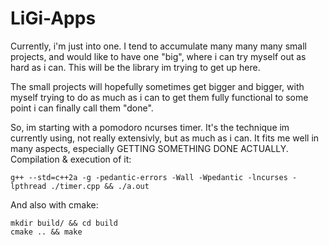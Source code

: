 # LiGi-Apps

Currently, i'm just into one. I tend to accumulate many many many small projects, and would like to have one "big", where i can try myself out as hard as i can. This will be the library im trying to get up here.

The small projects will hopefully sometimes get bigger and bigger, with myself trying to do as much as i can to get them fully functional to some point i can finally call them "done".

So, im starting with a pomodoro ncurses timer. It's the technique im currently using, not really extensivly, but as much as i can. It fits me well in many aspects, especially GETTING SOMETHING DONE ACTUALLY.
Compilation & execution of it:
```
g++ --std=c++2a -g -pedantic-errors -Wall -Wpedantic -lncurses -lpthread ./timer.cpp && ./a.out
```


And also with cmake:
```
mkdir build/ && cd build
cmake .. && make
```
